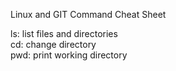 Linux and GIT Command Cheat Sheet  

ls: list files and directories  
cd: change directory  
pwd: print working directory

